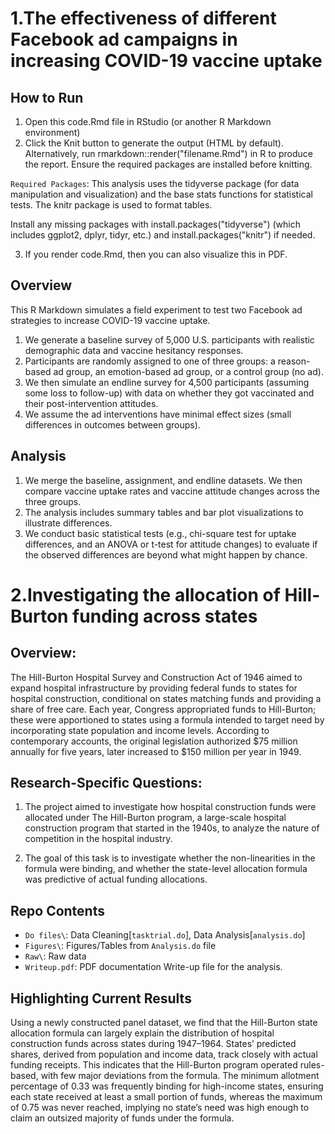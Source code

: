 # 1.The effectiveness of different Facebook ad campaigns in increasing COVID-19 vaccine uptake

## How to Run 
1. Open this code.Rmd file in RStudio (or another R Markdown environment)
2. Click the Knit button to generate the output (HTML by default). Alternatively, run rmarkdown::render("filename.Rmd") in R to produce the report. 
Ensure the required packages are installed before knitting.

``Required Packages``: This analysis uses the tidyverse package (for data manipulation and visualization) and the base stats functions for statistical tests. 
The knitr package is used to format tables. 

Install any missing packages with install.packages("tidyverse") (which includes ggplot2, dplyr, tidyr, etc.) and install.packages("knitr") if needed.

3. If you render code.Rmd, then you can also visualize this in PDF.

## Overview
This R Markdown simulates a field experiment to test two Facebook ad strategies to increase COVID-19 vaccine uptake. 

1. We generate a baseline survey of 5,000 U.S. participants with realistic demographic data and vaccine hesitancy responses.
2. Participants are randomly assigned to one of three groups: a reason-based ad group, an emotion-based ad group, or a control group (no ad).
3. We then simulate an endline survey for 4,500 participants (assuming some loss to follow-up) with data on whether they got vaccinated and their post-intervention attitudes.
4. We assume the ad interventions have minimal effect sizes (small differences in outcomes between groups).

## Analysis
1. We merge the baseline, assignment, and endline datasets. We then compare vaccine uptake rates and vaccine attitude changes across the three groups.
2. The analysis includes summary tables and bar plot visualizations to illustrate differences.
3. We conduct basic statistical tests (e.g., chi-square test for uptake differences, and an ANOVA or t-test for attitude changes) to evaluate if the observed differences are beyond what might happen by chance.


# 2.Investigating the allocation of Hill-Burton funding across states

## Overview:
The Hill-Burton Hospital Survey and Construction Act of 1946 aimed to expand hospital
infrastructure by providing federal funds to states for hospital construction, conditional on
states matching funds and providing a share of free care. Each year, Congress appropriated
funds to Hill-Burton; these were apportioned to states using a formula intended to target need
by incorporating state population and income levels. According to contemporary accounts,
the original legislation authorized $75 million annually for five years, later increased to
$150 million per year in 1949.

## Research-Specific Questions: 

1. The project aimed to investigate how hospital construction funds were allocated under
The Hill-Burton program, a large-scale hospital construction program that started in the 1940s,
to analyze the nature of competition in the hospital industry.

2.  The goal of this task is to investigate whether the non-linearities in the formula
were binding, and whether the state-level allocation formula was predictive of actual funding
allocations.

## Repo Contents
- `Do files\`: Data Cleaning[`tasktrial.do`], Data Analysis[`analysis.do`]
- `Figures\`: Figures/Tables from `Analysis.do` file
- `Raw\`: Raw data
- `Writeup.pdf`: PDF documentation Write-up file for the analysis.

## Highlighting Current Results
Using a newly constructed panel dataset, we find that the Hill-Burton state allocation formula can largely explain the distribution of hospital construction funds across states during 1947–1964.
States’ predicted shares, derived from population and income data, track closely with actual funding receipts. This indicates that the Hill-Burton program operated rules-based, with few major deviations from the formula. 
The minimum allotment percentage of 0.33 was frequently binding for high-income states, ensuring each state received at least a small portion of funds, whereas the maximum of 0.75 was never reached, 
implying no state’s need was high enough to claim an outsized majority of funds under the formula.


